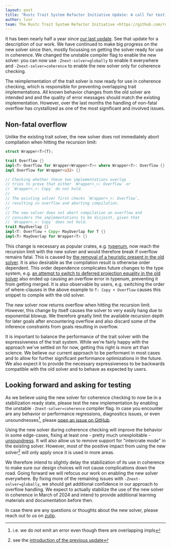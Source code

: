 ```yaml
---
layout: post
title: "Rustc Trait System Refactor Initiative Update: A call for testing"
author: lcnr
team: The Rustc Trait System Refactor Initiative <https://github.com/rust-lang/trait-system-refactor-initiative/>
---
```


It has been nearly half a year since [our last update][prev]. See that update for a description of our work. We have continued to make big progress on the new solver since then, mostly focussing on getting the solver ready for use in coherence. We changed the unstable compiler flag to enable the new solver: you can now use `-Znext-solver=globally` to enable it everywhere and `-Znext-solver=coherence` to enable the new solver only for coherence checking.

The reimplementation of the trait solver is now ready for use in coherence checking, which is responsible for preventing overlapping trait implementations. All known behavior changes from the old solver are intended and and the quality of error messages should match the existing implementation. However, over the last months the handling of non-fatal overflow has crystallized as one of the most significant and involved issues.

## Non-fatal overflow

Unlike the existing trait solver, the new solver does not immediately abort compilation when hitting the recursion limit:
```rust
struct Wrapper<T>(T);

trait Overflow {}
impl<T> Overflow for Wrapper<Wrapper<T>> where Wrapper<T>: Overflow {}
impl Overflow for Wrapper<u32> {}

// Checking whether these two implementations overlap
// tries to prove that either `Wrapper<_>: Overflow` or
// `Wrapper<_>: Copy` do not hold.
//
// The existing solver first checks `Wrapper<_>: Overflow`,
// resulting in overflow and aborting compilation.
//
// The new solver does not abort compilation on overflow and
// considers the implementations to be disjoint, given that
// `Wrapper<_>: Copy` does not hold.
trait MayOverlap {}
impl<T: Overflow + Copy> MayOverlap for T {}
impl<T> MayOverlap for Wrapper<T> {}
```

This change is necessary as popular crates, e.g. [typenum](https://github.com/rust-lang/trait-system-refactor-initiative/issues/73), now reach the recursion limit with the new solver and would therefore break if overflow remains fatal. This is caused by [the removal of a heuristic present in the old solver](https://github.com/rust-lang/trait-system-refactor-initiative/issues/56). It is also desirable as the compilation result is otherwise order dependent. This order dependence complicates future changes to the type system, e.g. [an attempt to switch to deferred projection equality in the old solver](https://github.com/rust-lang/rust/pull/96912) also ended up causing an overflow error in typenum, preventing it from getting merged. It is also observable by users, e.g. switching the order of where-clauses in the above example to `T: Copy + Overflow` causes this snippet to compile with the old solver.

The new solver now returns overflow when hitting the recursion limit. However, this change by itself causes the solver to very easily hang due to exponential blowup. We therefore greatly limit the available recursion depth for later goals after encountering overflow and also discard some of the inference constraints from goals resulting in overflow.

It is important to balance the performance of the trait solver with the expressiveness of the trait system. While we're fairly happy with the approach we've settled on for now, getting this right is more art than science. We believe our current approach to be performant in most cases and to allow for further significant performance optimizations in the future. We also expect it to provide the necessary expressiveness to be backwards compatible with the old solver and to behave as expected by users.

## Looking forward and asking for testing

As we believe using the new solver for coherence checking to now be in a stabilization ready state, please test the new implementation by enabling the unstable `-Znext-solver=coherence` compiler flag. In case you encounter are any behavior or performance regressions, diagnostics issues, or even unsoundnesses[^1], please [open an issue on GitHub](https://github.com/rust-lang/rust/issues).

Using the new solver during coherence checking will improve the behavior in some edge-cases, fixing at least one - pretty much unexploitable - [unsoundness](https://github.com/rust-lang/rust/issues/102048). It will also allow us to remove support for "intercrate mode" in the existing solver. However, most of the positive impact from using the new solver[^2] will only apply once it is used in more areas.

We therefore intend to slightly delay the stabilization of its use in coherence to make sure our design choices will not cause complications down the road. Going forward we will refocus our work on enabling the new solver everywhere. By fixing more of the remaining issues with `-Znext-solver=globally`, we should get additional confidence in our approach to overflow handling. We expect to actually stabilize the use of the new solver in coherence in March of 2024 and intend to provide additional learning materials and documentation before then.

In case there are any questions or thoughts about the new solver, please reach out to us on [zulip](https://rust-lang.zulipchat.com/#narrow/stream/364551-t-types.2Ftrait-system-refactor). 

[^1]: i.e. we do not emit an error even though there are overlapping impls

[^2]: see the [introduction of the previous update][prev]

[prev]: https://blog.rust-lang.org/inside-rust/2023/07/17/trait-system-refactor-initiative.html